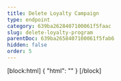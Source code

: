 ```yaml
---
title: Delete Loyalty Campaign
type: endpoint
category: 639ba2628407100061f5faac
slug: delete-loyalty-program
parentDoc: 639ba2658407100061f5fab6
hidden: false
order: 5
---
```

[block:html]
{
  "html": "<style>\n.LanguagePicker-divider { \n  display: none; }\n  \n[title=\"Toggle library\"] { \n  display: none; }\n</style>"
}
[/block]